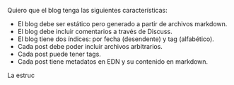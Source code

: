 Quiero que el blog tenga las siguientes características:

- El blog debe ser estático pero generado a partir de archivos markdown.
- El blog debe incluir comentarios a través de Discuss.
- El blog tiene dos índices: por fecha (desendente) y tag (alfabético).
- Cada post debe poder incluir archivos arbitrarios.
- Cada post puede tener tags.
- Cada post tiene metadatos en EDN y su contenido en markdown.

La estruc
